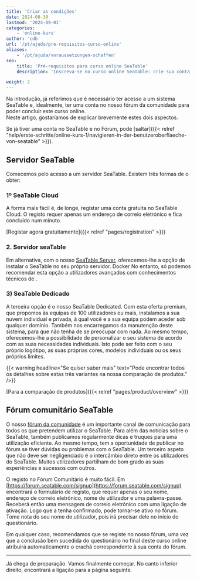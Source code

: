 ```yaml
---
title: 'Criar as condições'
date: 2024-08-30
lastmod: '2024-09-01'
categories:
    - 'online-kurs'
author: 'cdb'
url: '/pt/ajuda/pre-requisitos-curso-online'
aliases:
    - '/pt/ajuda/voraussetzungen-schaffen'
seo:
    title: 'Pré-requisitos para curso online SeaTable'
    description: 'Inscreva-se no curso online SeaTable: crie sua conta, registre-se no fórum e siga o passo a passo para iniciar e ganhar seu distintivo.'

weight: 2
---
```


Na introdução, já referimos que é necessário ter acesso a um sistema SeaTable e, idealmente, ter uma conta no nosso fórum da comunidade para poder concluir este curso online.  
Neste artigo, gostaríamos de explicar brevemente estes dois aspectos.

Se já tiver uma conta no SeaTable e no Fórum, pode [saltar]({{< relref "help/erste-schritte/online-kurs-1/navigieren-in-der-benutzeroberflaeche-von-seatable" >}}).

## Servidor SeaTable

Comecemos pelo acesso a um servidor SeaTable. Existem três formas de o obter:

### 1º SeaTable Cloud

A forma mais fácil é, de longe, registar uma conta gratuita no SeaTable Cloud. O registo requer apenas um endereço de correio eletrónico e fica concluído num minuto.

[Registar agora gratuitamente]({{< relref "pages/registration" >}})

### 2\. Servidor seaTable

Em alternativa, com o nosso [SeaTable Server](https://admin.seatable.com/), oferecemos-lhe a opção de instalar o SeaTable no seu próprio servidor. Docker No entanto, só podemos recomendar esta opção a utilizadores avançados com conhecimentos técnicos de .

### 3) SeaTable Dedicado

A terceira opção é o nosso SeaTable Dedicated. Com esta oferta premium, que propomos às equipas de 100 utilizadores ou mais, instalamos a sua nuvem individual e privada, à qual você e a sua equipa podem aceder sob qualquer domínio. Também nos encarregamos da manutenção deste sistema, para que não tenha de se preocupar com nada. Ao mesmo tempo, oferecemos-lhe a possibilidade de personalizar o seu sistema de acordo com as suas necessidades individuais. Isto pode ser feito com o seu próprio logótipo, as suas próprias cores, modelos individuais ou os seus próprios limites.

{{< warning  headline="Se quiser saber mais"  text="Pode encontrar todos os detalhes sobre estas três variantes na nossa comparação de produtos." />}}

[Para a comparação de produtos]({{< relref "pages/product/overview" >}})

## Fórum comunitário SeaTable

O nosso [fórum da comunidade](https://forum.seatable.com) é um importante canal de comunicação para todos os que pretendem utilizar o SeaTable. Para além das notícias sobre o SeaTable, também publicamos regularmente dicas e truques para uma utilização eficiente. Ao mesmo tempo, tem a oportunidade de publicar no fórum se tiver dúvidas ou problemas com o SeaTable. Um terceiro aspeto que não deve ser negligenciado é o intercâmbio direto entre os utilizadores do SeaTable. Muitos utilizadores partilham de bom grado as suas experiências e sucessos com outros.

O registo no Fórum Comunitário é muito fácil. Em [https://forum.seatable.com/signup](https://forum.seatable.com/signup) encontrará o formulário de registo, que requer apenas o seu nome, endereço de correio eletrónico, nome de utilizador e uma palavra-passe. Receberá então uma mensagem de correio eletrónico com uma ligação de ativação. Logo que a tenha confirmado, pode tornar-se ativo no fórum. Tome nota do seu nome de utilizador, pois irá precisar dele no início do questionário.

Em qualquer caso, recomendamos que se registe no nosso fórum, uma vez que a conclusão bem sucedida do questionário no final deste curso online atribuirá automaticamente o crachá correspondente à sua conta do fórum.

---

Já chega de preparação. Vamos finalmente começar. No canto inferior direito, encontrará a ligação para a página seguinte.
